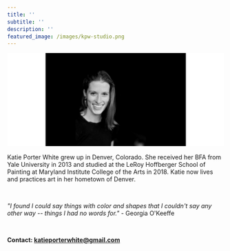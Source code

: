 ```yaml
---
title: ''
subtitle: ''
description: ''
featured_image: /images/kpw-studio.png
---
```


![](/images/kpw-studio.png)

Katie Porter White grew up in Denver, Colorado. She received her BFA from Yale University in 2013 and studied at the LeRoy Hoffberger School of Painting at Maryland Institute College of the Arts in 2018. Katie now lives and practices art in her hometown of Denver.

<br>

*"I found I could say things with color and shapes that I couldn't say any other way -- things I had no words for."* - Georgia O'Keeffe

<br>

<b>Contact: katieporterwhite@gmail.com</b>
